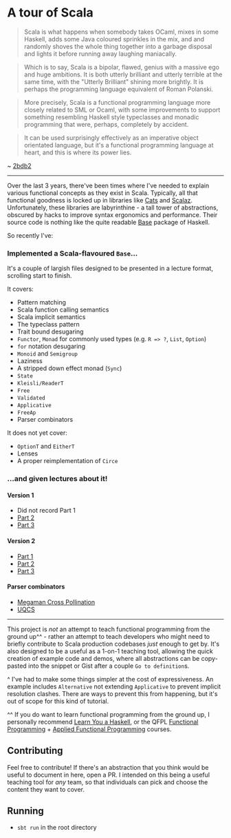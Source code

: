 # A tour of Scala

> Scala is what happens when somebody takes OCaml, mixes in some Haskell, adds some Java coloured sprinkles in the mix, and and randomly shoves the whole thing together into a garbage disposal and lights it before running away laughing maniacally.

> Which is to say, Scala is a bipolar, flawed, genius with a massive ego and huge ambitions. It is both utterly brilliant and utterly terrible at the same time, with the "Utterly Brilliant" shining more brightly. It is perhaps the programming language equivalent of Roman Polanski.

> More precisely, Scala is a functional programming language more closely related to SML or Ocaml, with some improvements to support something resembling Haskell style typeclasses and monadic programming that were, perhaps, completely by accident.

> It can be used surprisingly effectively as an imperative object orientated language, but it's a functional programming language at heart, and this is where its power lies.

~ [2bdb2](https://www.reddit.com/r/programming/comments/82wpiw/the_redmonk_programming_language_rankings_january/dvf316x/) 

---

Over the last 3 years, there've been times where I've needed to explain various functional concepts as they exist in Scala.  Typically, all that functional goodness is locked up in libraries like [Cats](https://github.com/scalaz/scalaz) and [Scalaz](https://scalaz.github.io/7/). Unfortunately, these libraries are labyrinthine - a tall tower of abstractions, obscured by hacks to improve syntax ergonomics and performance. Their source code is nothing like the quite readable [Base](http://hackage.haskell.org/package/base-4.12.0.0/docs/src/GHC.Base.html) package of Haskell.

So recently I've:

### Implemented a Scala-flavoured `Base`...

It's a couple of largish files designed to be presented in a lecture format, scrolling start to finish.

It covers:

- Pattern matching
- Scala function calling semantics
- Scala implicit semantics
- The typeclass pattern
- Trait bound desugaring
- `Functor`, `Monad` for commonly used types (e.g. `R => ?`, `List`, `Option`)
- `for` notation desugaring
- `Monoid` and `Semigroup`
- Laziness
- A stripped down effect monad (`Sync`)
- `State`
- `Kleisli/ReaderT`
- `Free`
- `Validated`
- `Applicative`
- `FreeAp`
- Parser combinators

It does not yet cover:

- `OptionT` and `EitherT`
- Lenses
- A proper reimplementation of `Circe`

### ...and given lectures about it! 

#### Version 1

- Did not record Part 1
- [Part 2](https://www.youtube.com/watch?v=kF5MyY_7v2I)
- [Part 3](https://www.youtube.com/watch?v=nGnr61NfHac)


#### Version 2

- [Part 1](https://www.youtube.com/watch?v=XGbO7ibbrEk)
- [Part 2](https://www.youtube.com/watch?v=n2IBf5-u7ig)
- [Part 3](https://www.youtube.com/watch?v=cUZ6mg5Y_xE)

#### Parser combinators 

- [Megaman Cross Pollination](https://www.youtube.com/watch?v=Iv9rH6xEFfQ)
- [UQCS](https://www.youtube.com/watch?v=bvjBgAGq3E8)

---
 
This project is _not_ an attempt to teach functional programming from the ground up^^ - rather an attempt to teach developers who might need to briefly contribute to Scala production codebases _just_ enough to get by. It's also designed to be a useful as a 1-on-1 teaching tool, allowing the quick creation of example code and demos, where all abstractions can be copy-pasted into the snippet or Gist after a couple `Go to definition`s.


^ I've had to make some things simpler at the cost of expressiveness. An example includes `Alternative` not extending `Applicative` to prevent implicit resolution clashes. There are ways to prevent this from happening, but it's out of scope for this kind of tutorial. 

^^ If you do want to learn functional programming from the ground up, I personally recommend [Learn You a Haskell](http://learnyouahaskell.com/), or the QFPL [Functional Programming](https://github.com/data61/fp-course) + [Applied Functional Programming](https://github.com/qfpl/applied-fp-course) courses.


## Contributing

Feel free to contribute! If there's an abstraction that you think would be useful to document in here, open a PR. I intended on this being a useful teaching tool for _any_ team, so that individuals can pick and choose the content they want to cover. 

## Running

- `sbt run` in the root directory
